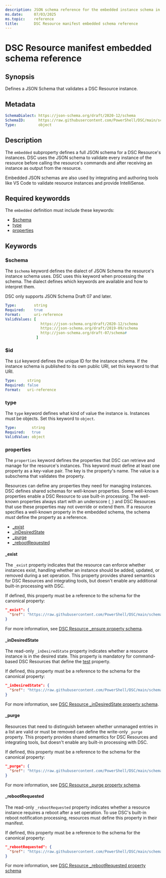 ```yaml
---
description: JSON schema reference for the embedded instance schema in a DSC Resource manifest
ms.date:     07/03/2025
ms.topic:    reference
title:       DSC Resource manifest embedded schema reference
---
```


# DSC Resource manifest embedded schema reference

## Synopsis

Defines a JSON Schema that validates a DSC Resource instance.

## Metadata

```yaml
SchemaDialect: https://json-schema.org/draft/2020-12/schema
SchemaID:      https://raw.githubusercontent.com/PowerShell/DSC/main/schemas/v3.1.0/resource/manifest.schema.json#/properties/embedded
Type:          object
```

## Description

The `embedded` subproperty defines a full JSON schema for a DSC Resource's instances. DSC uses the
JSON schema to validate every instance of the resource before calling the resource's commands and
after receiving an instance as output from the resource.

Embedded JSON schemas are also used by integrating and authoring tools like VS Code to validate
resource instances and provide IntelliSense.

## Required keywordds

The `embedded` definition must include these keywords:

- [$schema](#schema)
- [type](#type)
- [properties](#properties)

## Keywords

### $schema

The `$schema` keyword defines the dialect of JSON Schema the resource's instance schema uses. DSC
uses this keyword when processing the schema. The dialect defines which keywords are available and
how to interpret them.

DSC only supports JSON Schema Draft 07 and later.

```yaml
Type:        string
Required:    true
Format:      uri-reference
ValidValues: [
                https://json-schema.org/draft/2020-12/schema
                https://json-schema.org/draft/2019-09/schema
                http://json-schema.org/draft-07/schema#
              ]
```

### $id

The `$id` keyword defines the unique ID for the instance schema. If the instance schema is published
to its own public URI, set this keyword to that URI.

```yaml
Type:     string
Required: false
Format:   uri-reference
```

### type

The `type` keyword defines what kind of value the instance is. Instances must be objects. Set this
keyword to `object`.

```yaml
Type:       string
Required:   true
ValidValue: object
```

### properties

The `properties` keyword defines the properties that DSC can retrieve and manage for the resource's
instances. This keyword must define at least one property as a key-value pair. The key is the
property's name. The value is a subschema that validates the property.

Resources can define any properties they need for managing instances. DSC defines shared schemas
for well-known properties. Some well-known properties enable a DSC Resource to use built-in
processing. The well-known properties always start with an underscore (`_`) and DSC Resources that
use these properties may not override or extend them. If a resource specifies a well-known property
in the embedded schema, the schema _must_ define the property as a reference.

- [_exist](#_exist)
- [_inDesiredState](#_indesiredstate)
- [_purge](#_purge)
- [_rebootRequested](#_rebootrequested)

#### _exist

The `_exist` property indicates that the resource can enforce whether instances exist, handling
whether an instance should be added, updated, or removed during a set operation. This property
provides shared semantics for DSC Resources and integrating tools, but doesn't enable any
additional built-in processing with DSC.

If defined, this property must be a reference to the schema for the canonical property:

```json
"_exist": {
  "$ref": "https://raw.githubusercontent.com/PowerShell/DSC/main/schemas/v3.1/resource/properties/exist.json"
}
```

For more information, see [DSC Resource _ensure property schema][01].

#### _inDesiredState

The read-only `_inDesiredState` property indicates whether a resource instance is in the desired
state. This property is mandatory for command-based DSC Resources that define the [test][02]
property.

If defined, this property must be a reference to the schema for the canonical property:

```json
"_inDesiredState": {
  "$ref": "https://raw.githubusercontent.com/PowerShell/DSC/main/schemas/v3.1/resource/properties/inDesiredState.json"
}
```

For more information, see [DSC Resource _inDesiredState property schema][03].

#### _purge

Resources that need to distinguish between whether unmanaged entries in a list are valid or must be
removed can define the write-only `_purge` property. This property provides shared semantics for
DSC Resources and integrating tools, but doesn't enable any built-in processing with DSC.

If defined, this property must be a reference to the schema for the canonical property:

```json
"_purge": {
  "$ref": "https://raw.githubusercontent.com/PowerShell/DSC/main/schemas/v3.1/resource/properties/purge.json"
}
```

For more information, see [DSC Resource _purge property schema][04].

#### _rebootRequested

The read-only `_rebootRequested` property indicates whether a resource instance requires a reboot
after a set operation. To use DSC's built-in reboot notification processing, resources must define
this property in their manifest.

If defined, this property must be a reference to the schema for the canonical property:

```json
"_rebootRequested": {
  "$ref": "https://raw.githubusercontent.com/PowerShell/DSC/main/schemas/v3.1/resource/properties/rebootRequested.json"
}
```

For more information, see [DSC Resource _rebootRequested property schema][05]

[01]: ../../properties/ensure.md
[02]: ../test.md
[03]: ../../properties/inDesiredState.md
[04]: ../../properties/purge.md
[05]: ../../properties/rebootRequested.md
